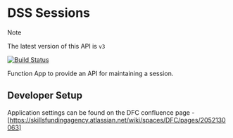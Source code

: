 # DSS Sessions

> [!NOTE]  
> The latest version of this API is `v3`

[![Build Status](https://sfa-gov-uk.visualstudio.com/CDS%202.0/_apis/build/status/Yaml/dss-sessions?repoName=SkillsFundingAgency%2Fdss-sessions&branchName=master-v2)](https://sfa-gov-uk.visualstudio.com/CDS%202.0/_build/latest?definitionId=1466&repoName=SkillsFundingAgency%2Fdss-sessions&branchName=master-v2)

Function App to provide an API for maintaining a session.

## Developer Setup

Application settings can be found on the DFC confluence page - [https://skillsfundingagency.atlassian.net/wiki/spaces/DFC/pages/2052130063]
